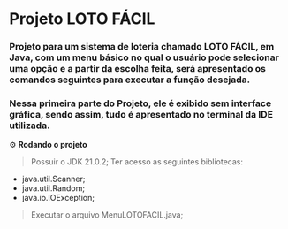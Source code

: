 # Projeto LOTO FÁCIL
### Projeto para um sistema de loteria chamado LOTO FÁCIL, em **Java**, com um menu básico no qual o usuário pode selecionar uma opção e a partir da escolha feita, será apresentado os comandos seguintes para executar a função desejada.
### Nessa primeira parte do Projeto, ele é exibido sem **interface gráfica**, sendo assim, tudo é apresentado no terminal da IDE utilizada.

⚙️ **Rodando o projeto**
> Possuir o JDK 21.0.2;
> Ter acesso as seguintes bibliotecas:
  * java.util.Scanner;
  * java.util.Random;
  * java.io.IOException;
> Executar o arquivo MenuLOTOFACIL.java;




